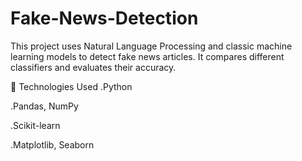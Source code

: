 # Fake-News-Detection
This project uses Natural Language Processing and classic machine learning models to detect fake news articles. It compares different classifiers and evaluates their accuracy.

🔧 Technologies Used
.Python

.Pandas, NumPy

.Scikit-learn

.Matplotlib, Seaborn
